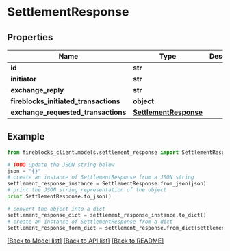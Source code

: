 # SettlementResponse


## Properties
Name | Type | Description | Notes
------------ | ------------- | ------------- | -------------
**id** | **str** |  | [optional] 
**initiator** | **str** |  | [optional] 
**exchange_reply** | **str** |  | [optional] 
**fireblocks_initiated_transactions** | **object** |  | [optional] 
**exchange_requested_transactions** | [**SettlementResponse**](SettlementResponse.md) |  | [optional] 

## Example

```python
from fireblocks_client.models.settlement_response import SettlementResponse

# TODO update the JSON string below
json = "{}"
# create an instance of SettlementResponse from a JSON string
settlement_response_instance = SettlementResponse.from_json(json)
# print the JSON string representation of the object
print SettlementResponse.to_json()

# convert the object into a dict
settlement_response_dict = settlement_response_instance.to_dict()
# create an instance of SettlementResponse from a dict
settlement_response_form_dict = settlement_response.from_dict(settlement_response_dict)
```
[[Back to Model list]](../README.md#documentation-for-models) [[Back to API list]](../README.md#documentation-for-api-endpoints) [[Back to README]](../README.md)


